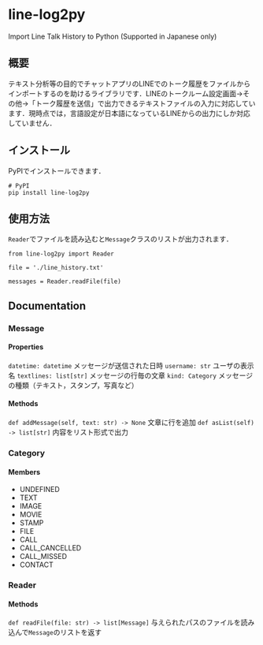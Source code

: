 # line-log2py
Import Line Talk History to Python (Supported in Japanese only)

## 概要

テキスト分析等の目的でチャットアプリのLINEでのトーク履歴をファイルからインポートするのを助けるライブラリです．LINEのトークルーム設定画面->その他->「トーク履歴を送信」で出力できるテキストファイルの入力に対応しています．現時点では，言語設定が日本語になっているLINEからの出力にしか対応していません．

## インストール

PyPIでインストールできます．

```
# PyPI
pip install line-log2py
```

## 使用方法

`Reader`でファイルを読み込むと`Message`クラスのリストが出力されます．

```
from line-log2py import Reader

file = './line_history.txt'

messages = Reader.readFile(file)

```

## Documentation

### Message

#### Properties

`datetime: datetime`  メッセージが送信された日時
`username: str` ユーザの表示名
`textlines: list[str]`  メッセージの行毎の文章
`kind: Category`  メッセージの種類（テキスト，スタンプ，写真など）

#### Methods

`def addMessage(self, text: str) -> None` 文章に行を追加
`def asList(self) -> list[str]`  内容をリスト形式で出力


### Category

#### Members

- UNDEFINED
- TEXT
- IMAGE
- MOVIE
- STAMP
- FILE
- CALL
- CALL_CANCELLED
- CALL_MISSED
- CONTACT

### Reader

#### Methods

`def readFile(file: str) -> list[Message]` 与えられたパスのファイルを読み込んで`Message`のリストを返す

